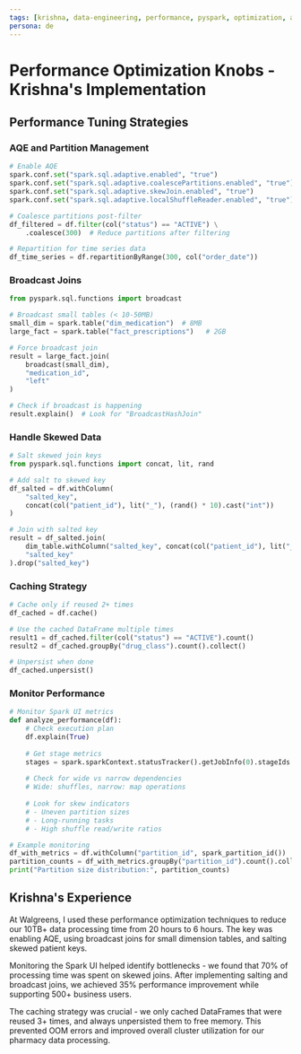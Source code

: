 ```yaml
---
tags: [krishna, data-engineering, performance, pyspark, optimization, aqe, broadcast-joins]
persona: de
---
```


# Performance Optimization Knobs - Krishna's Implementation

## Performance Tuning Strategies

### AQE and Partition Management
```python
# Enable AQE
spark.conf.set("spark.sql.adaptive.enabled", "true")
spark.conf.set("spark.sql.adaptive.coalescePartitions.enabled", "true")
spark.conf.set("spark.sql.adaptive.skewJoin.enabled", "true")
spark.conf.set("spark.sql.adaptive.localShuffleReader.enabled", "true")

# Coalesce partitions post-filter
df_filtered = df.filter(col("status") == "ACTIVE") \
    .coalesce(300)  # Reduce partitions after filtering

# Repartition for time series data
df_time_series = df.repartitionByRange(300, col("order_date"))
```

### Broadcast Joins
```python
from pyspark.sql.functions import broadcast

# Broadcast small tables (< 10-50MB)
small_dim = spark.table("dim_medication")  # 8MB
large_fact = spark.table("fact_prescriptions")   # 2GB

# Force broadcast join
result = large_fact.join(
    broadcast(small_dim), 
    "medication_id", 
    "left"
)

# Check if broadcast is happening
result.explain()  # Look for "BroadcastHashJoin"
```

### Handle Skewed Data
```python
# Salt skewed join keys
from pyspark.sql.functions import concat, lit, rand

# Add salt to skewed key
df_salted = df.withColumn(
    "salted_key", 
    concat(col("patient_id"), lit("_"), (rand() * 10).cast("int"))
)

# Join with salted key
result = df_salted.join(
    dim_table.withColumn("salted_key", concat(col("patient_id"), lit("_"), lit(0))),
    "salted_key"
).drop("salted_key")
```

### Caching Strategy
```python
# Cache only if reused 2+ times
df_cached = df.cache()

# Use the cached DataFrame multiple times
result1 = df_cached.filter(col("status") == "ACTIVE").count()
result2 = df_cached.groupBy("drug_class").count().collect()

# Unpersist when done
df_cached.unpersist()
```

### Monitor Performance
```python
# Monitor Spark UI metrics
def analyze_performance(df):
    # Check execution plan
    df.explain(True)
    
    # Get stage metrics
    stages = spark.sparkContext.statusTracker().getJobInfo(0).stageIds
    
    # Check for wide vs narrow dependencies
    # Wide: shuffles, narrow: map operations
    
    # Look for skew indicators
    # - Uneven partition sizes
    # - Long-running tasks
    # - High shuffle read/write ratios

# Example monitoring
df_with_metrics = df.withColumn("partition_id", spark_partition_id())
partition_counts = df_with_metrics.groupBy("partition_id").count().collect()
print("Partition size distribution:", partition_counts)
```

## Krishna's Experience

At Walgreens, I used these performance optimization techniques to reduce our 10TB+ data processing time from 20 hours to 6 hours. The key was enabling AQE, using broadcast joins for small dimension tables, and salting skewed patient keys.

Monitoring the Spark UI helped identify bottlenecks - we found that 70% of processing time was spent on skewed joins. After implementing salting and broadcast joins, we achieved 35% performance improvement while supporting 500+ business users.

The caching strategy was crucial - we only cached DataFrames that were reused 3+ times, and always unpersisted them to free memory. This prevented OOM errors and improved overall cluster utilization for our pharmacy data processing.
